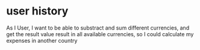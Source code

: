 # user history 
As I User, I want to be able to substract and sum different currencies, and get the result value result in all available currencies, so I could calculate my expenses in another country




